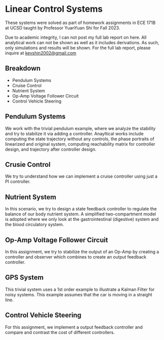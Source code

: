 # Linear Control Systems
These systems were solved as part of homework assignments in ECE 171B at UCSD taught by Professor YuanYuan Shi for Fall 2023.

Due to academic integrity, I can not post my full lab report on here. All analytical work can not be shown as well as it includes derivations. As such, only simulations and results will be shown. For the full lab report, please inquire at kevshin2002@gmail.com

## Breakdown
- Pendulum Systems
- Cruise Control 
- Nutrient System
- Op-Amp Voltage Follower Circuit
- Control Vehicle Steering

## Pendulum Systems
We work with the trivial pendulum example, where we analyze the stability and try to stabilize it via adding a controller. Anayltical works include computing the state trajectory without any controls, the phase portraits of linearized and original system, computing reachability matrix for controller design, and trajectory after controller design.

## Crusie Control
We try to understand how we can implement a cruise controller using just a PI controller. 

## Nutrient System
In this scenario, we try to design a state feedback controller to regulate the balance of our body nutrient system. A simplified two-compartment model is adopted where we only look at the gastrointestinal (digestive) system and the blood circulatory system.

## Op-Amp Voltage Follower Circuit
In this assignment, we try to stabilize the output of an Op-Amp by creating a controller and observer which combines to create an output feedback controller.

## GPS System
This trivial system uses a 1st order example to illustrate a Kalman Filter for noisy systems. This example assumes that the car is moving in a straight line.

## Control Vehicle Steering
For this assignment, we implement a output feedback controller and compare and contrast the cost of different controllers. 